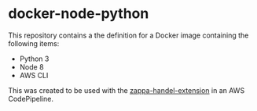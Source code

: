 # docker-node-python
This repository contains a the definition for a Docker image containing the following items:

* Python 3
* Node 8
* AWS CLI

This was created to be used with the [zappa-handel-extension](https://github.com/byu-oit/zappa-handel-extension) in an AWS CodePipeline.
